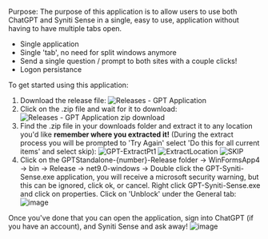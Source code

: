 Purpose:
The purpose of this application is to allow users to use both ChatGPT and Syniti Sense in a single, easy to use, application without having to have multiple tabs open.
- Single application
- Single 'tab', no need for split windows anymore
- Send a single question / prompt to both sites with a couple clicks!
- Logon persistance

To get started using this application:
1) Download the release file:
![Releases - GPT Application](https://github.com/user-attachments/assets/da970c3c-4ee7-473a-914c-f8441a973f9e)
2) Click on the .zip file and wait for it to download:
![Releases - GPT Application zip download](https://github.com/user-attachments/assets/f250b530-ae42-4f62-b7de-37485da301e0)
3) Find the .zip file in your downloads folder and extract it to any location you'd like **remember where you extracted it!** (During the extract process you will be prompted to 'Try Again' select 'Do this for all current items' and select skip):
![GPT-ExtractPt1](https://github.com/user-attachments/assets/795f5138-5bbb-467c-83ad-02f22ddb151f)
![ExtractLocation](https://github.com/user-attachments/assets/94f83e1e-272f-4929-9a4d-c58ff0584762)
![SKIP](https://github.com/user-attachments/assets/b86a505e-cf8b-40b6-a7e1-2e7cdd8df1b0)
4) Click on the GPTStandalone-{number}-Release folder -> WinFormsApp4 -> bin -> Release -> net9.0-windows -> Double click the GPT-Syniti-Sense.exe application, you will receive a microsoft security warning, but this can be ignored, click ok, or cancel.  Right click GPT-Syniti-Sense.exe and click on properties.
Click on 'Unblock' under the General tab:
![image](https://github.com/user-attachments/assets/3d83679f-3dfe-4791-8673-3b417c14b6f2)


Once you've done that you can open the application, sign into ChatGPT (if you have an account), and Syniti Sense and ask away!
![image](https://github.com/user-attachments/assets/b505db53-8894-47b6-a211-1929d3e181f9)
